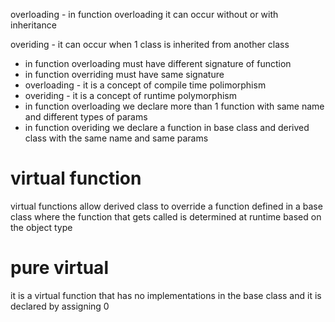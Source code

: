 overloading - in function overloading it can occur without or with inheritance

overiding - it can occur when 1 class is inherited from another class

* in function overloading must have different signature of function
* in function overriding must have same signature
* overloading - it is a concept of compile time polimorphism
* overiding - it is a concept of runtime polymorphism
* in function overloading we declare more than 1 function with same name and different types of params
* in function overiding we declare a function in base class and derived class with the same name and same params

# virtual function

virtual functions allow derived class to override a function defined in a base class where the function that gets called is determined at runtime based on the object type


# pure virtual

it is a virtual function that has no implementations in the base class and it is declared by assigning 0
